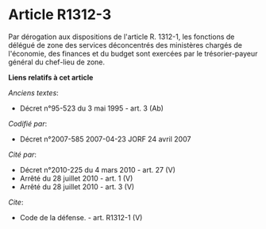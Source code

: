 # Article R1312-3

Par dérogation aux dispositions de l'article R. 1312-1, les fonctions de délégué de zone des services déconcentrés des
ministères chargés de l'économie, des finances et du budget sont exercées par le trésorier-payeur général du chef-lieu de
zone.

**Liens relatifs à cet article**

_Anciens textes_:

  - Décret n°95-523 du 3 mai 1995 - art. 3 (Ab)

_Codifié par_:

  - Décret n°2007-585 2007-04-23 JORF 24 avril 2007

_Cité par_:

  - Décret n°2010-225 du 4 mars 2010 - art. 27 (V)
  - Arrêté du 28 juillet 2010 - art. 1 (V)
  - Arrêté du 28 juillet 2010 - art. 3 (V)

_Cite_:

  - Code de la défense. - art. R1312-1 (V)
